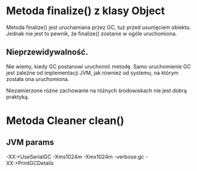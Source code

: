 # Metoda finalize() z klasy Object
Metoda finalize() jest uruchamiana przez GC, tuż przed usunięciem obiektu. Jednak nie jest to pewnik, że finalize() zostanie w ogóle uruchomiona.
## Nieprzewidywalność. 
Nie wiemy, kiedy GC postanowi uruchomić metodę.
Samo uruchomienie GC jest zależne od implementacji JVM, jak również od systemu, na którym została ona uruchomiona. 

Niezamierzone różne zachowanie na różnych środowiskach nie jest dobrą praktyką.

# Metoda Cleaner clean()


## JVM params
-XX:+UseSerialGC -Xms1024m -Xmx1024m -verbose:gc -XX:+PrintGCDetails